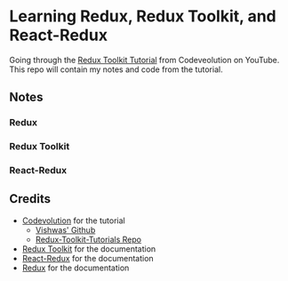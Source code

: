 # Learning Redux, Redux Toolkit, and React-Redux
Going through the [Redux Toolkit Tutorial](https://www.youtube.com/playlist?list=PLC3y8-rFHvwiaOAuTtVXittwybYIorRB3) from Codeveolution on YouTube. This repo will contain my notes and code from the tutorial.

## Notes

### Redux


### Redux Toolkit


### React-Redux


## Credits
- [Codevolution](https://www.youtube.com/@Codevolution) for the tutorial
  - [Vishwas' Github](https://github.com/gopinav)
  - [Redux-Toolkit-Tutorials Repo](https://github.com/gopinav/Redux-Toolkit-Tutorials)
- [Redux Toolkit](https://redux-toolkit.js.org/) for the documentation
- [React-Redux](https://react-redux.js.org/) for the documentation
- [Redux](https://redux.js.org/) for the documentation